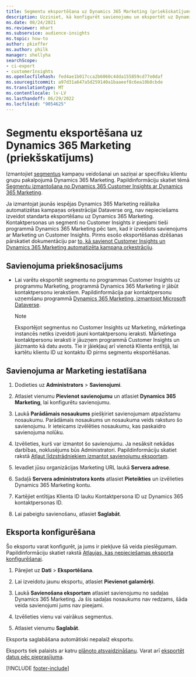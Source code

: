 ```yaml
---
title: Segmentu eksportēšana uz Dynamics 365 Marketing (priekšskatījums)
description: Uzziniet, kā konfigurēt savienojumu un eksportēt uz Dynamics 365 Marketing.
ms.date: 08/24/2021
ms.reviewer: mhart
ms.subservice: audience-insights
ms.topic: how-to
author: pkieffer
ms.author: philk
manager: shellyha
searchScope:
- ci-export
- customerInsights
ms.openlocfilehash: fed4ae1b017cca2b6060c4dda155859cd77e0daf
ms.sourcegitcommit: a97d31a647a5d259140a1baaeef8c6ea10b8cbde
ms.translationtype: MT
ms.contentlocale: lv-LV
ms.lasthandoff: 06/29/2022
ms.locfileid: "9054625"
---
```

# <a name="export-segments-to-dynamics-365-marketing-preview"></a>Segmentu eksportēšana uz Dynamics 365 Marketing (priekšskatījums)

Izmantojiet [segmentus](segments.md) kampaņu veidošanai un saziņai ar specifisku klientu grupu pakalpojumā Dynamics 365 Marketing. Papildinformāciju skatiet tēmā [Segmentu izmantošana no Dynamics 365 Customer Insights ar Dynamics 365 Marketing](/dynamics365/marketing/customer-insights-segments).

Ja izmantojat jaunās iespējas Dynamics 365 Marketing reāllaika automatizētas kampaņas orķestrācijai Dataverse org, nav nepieciešams izveidot standarta eksportēšanu uz Dynamics 365 Marketing. Kontaktpersonas un segmenti no Customer Insights ir pieejami tieši programmā Dynamics 365 Marketing pēc tam, kad ir izveidots savienojums ar Marketing un Customer Insights. Pirms esošo eksportēšanas dzēšanas pārskatiet dokumentāciju par [to, kā savienot Customer Insights un Dynamics 365 Marketing automatizēta kampaņa orķestrāciju](/dynamics365/marketing/real-time-marketing-ci-profile).

## <a name="prerequisite-for-a-connection"></a>Savienojuma priekšnosacījums

- Lai varētu eksportēt segmentu no programmas Customer Insights uz programmu Marketing, programmā Dynamics 365 Marketing ir jābūt kontaktpersonu ierakstiem. Papildinformācija par kontaktpersonu uzņemšanu programmā [Dynamics 365 Marketing, izmantojot Microsoft Dataverse](connect-dataverse-managed-lake.md).

  > [!NOTE]
  > Eksportējot segmentus no Customer Insights uz Marketing, mārketinga instancēs netiks izveidoti jauni kontaktpersonu ieraksti. Mārketinga kontaktpersonu ieraksti ir jāuzņem programmā Customer Insights un jāizmanto kā datu avots. Tie ir jāiekļauj arī vienotā Klienta entītijā, lai kartētu klientu ID uz kontaktu ID pirms segmentu eksportēšanas.

## <a name="set-up-connection-to-marketing"></a>Savienojuma ar Marketing iestatīšana

1. Dodieties uz **Administrators** > **Savienojumi**.

1. Atlasiet vienumu **Pievienot savienojumu** un atlasiet **Dynamics 365 Marketing**, lai konfigurētu savienojumu.

1. Laukā **Parādāmais nosaukums** piešķiriet savienojumam atpazīstamu nosaukumu. Parādāmais nosaukums un nosaukuma veids raksturo šo savienojumu. Ir ieteicams izvēlēties nosaukumu, kas paskaidro savienojuma nolūku.

1. Izvēlieties, kurš var izmantot šo savienojumu. Ja nesāksit nekādas darbības, noklusējums būs Administratori. Papildinformāciju skatiet rakstā [Atļaut līdzstrādniekiem izmantot savienojumu eksportam](connections.md#allow-contributors-to-use-a-connection-for-exports).

1. Ievadiet jūsu organizācijas Marketing URL laukā **Servera adrese**.

1. Sadaļā **Servera administratora konts** atlasiet **Pieteikties** un izvēlieties Dynamics 365 Marketing kontu.

1. Kartējiet entītijas Klienta ID lauku Kontaktpersona ID uz Dynamics 365 kontaktpersonas ID.

1. Lai pabeigtu savienošanu, atlasiet **Saglabāt**. 

## <a name="configure-an-export"></a>Eksporta konfigurēšana

Šo eksportu varat konfigurēt, ja jums ir piekļuve šā veida pieslēgumam. Papildinformāciju skatiet rakstā [Atļaujas, kas nepieciešamas eksporta konfigurēšanai](export-destinations.md#set-up-a-new-export).

1. Pārejiet uz **Dati** > **Eksportēšana**.

1. Lai izveidotu jaunu eksportu, atlasiet **Pievienot galamērķi**.

1. Laukā **Savienošana eksportam** atlasiet savienojumu no sadaļas Dynamics 365 Marketing. Ja šis sadaļas nosaukums nav redzams, šāda veida savienojumi jums nav pieejami.

1. Izvēlieties vienu vai vairākus segmentus.

1. Atlasiet vienumu **Saglabāt**.

Eksporta saglabāšana automātiski nepalaiž eksportu.

Eksports tiek palaists ar katru [plānoto atsvaidzināšanu](system.md#schedule-tab). Varat arī [eksportēt datus pēc pieprasījuma](export-destinations.md#run-exports-on-demand). 

[!INCLUDE [footer-include](includes/footer-banner.md)]
